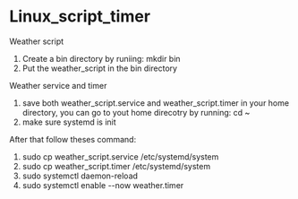 # Linux_script_timer
Weather script
1. Create a bin directory by runiing: mkdir bin
2. Put the weather_script in the bin directory

Weather service and timer 
1. save both weather_script.service and weather_script.timer in your home directory, you can go to yout home direcotry by running: cd ~
2. make sure systemd is init

After that follow theses command:
1. sudo cp weather_script.service /etc/systemd/system
2. sudo cp weather_script.timer /etc/systemd/system
3. sudo systemctl daemon-reload
4. sudo systemctl enable --now weather.timer

